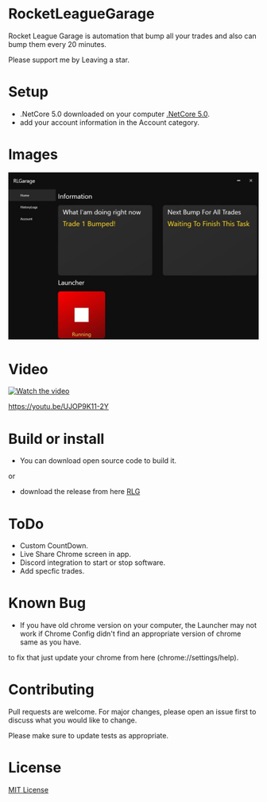 # RocketLeagueGarage
Rocket League Garage is automation that bump all your trades and also can bump them every 20 minutes.

Please support me by Leaving a star.

# Setup
- .NetCore 5.0 downloaded on your computer [.NetCore 5.0](https://dotnet.microsoft.com/download/dotnet/thank-you/runtime-desktop-5.0.0-windows-x64-installer).
- add your account information in the Account category.

# Images
![RocketLeagueGarage](RocketLeagueGarageImage.jpg)

# Video
[![Watch the video](https://img.youtube.com/vi/UJOP9K11-2Y/maxresdefault.jpg)](https://youtu.be/UJOP9K11-2Y)

https://youtu.be/UJOP9K11-2Y

# Build or install
- You can download open source code to build it.

or

- download the release from here [RLG](https://github.com/YoussofKhawaja/RocketLeagueGarage/releases)

# ToDo
- Custom CountDown.
- Live Share Chrome screen in app.
- Discord integration to start or stop software.
- Add specfic trades.

# Known Bug
- If you have old chrome version on your computer, the Launcher may not work if Chrome Config didn't find an appropriate version of chrome same as you have.

to fix that just update your chrome from here (chrome://settings/help).

# Contributing
Pull requests are welcome. For major changes, please open an issue first to discuss what you would like to change.

Please make sure to update tests as appropriate.

# License
[MIT License](https://github.com/YoussofKhawaja/RocketLeagueGarage/blob/main/LICENSE)

